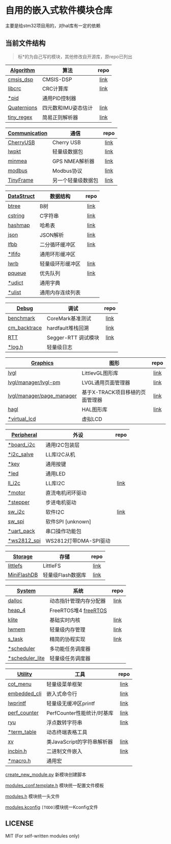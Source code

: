 # 自用的嵌入式软件模块仓库

主要是给stm32项目用的，对hal库有一定的依赖

## 当前文件结构

> 标*的为自己写的模块，其他修改自开源库，原repo已列出

| [Algorithm](./algorithm) | 算法 | repo |
|-|-|:-:|
| [cmsis_dsp](./algorithm/cmsis_dsp) | CMSIS-DSP | [link](https://github.com/ARM-software/CMSIS-DSP) |
| [libcrc](./algorithm/libcrc) | CRC计算库 | [link](https://github.com/whik/crc-lib-c) |
| [*pid](./algorithm/pid) | 通用PID控制器 ||
| [Quaternions](./algorithm/quaternion) | 四元数和IMU姿态估计 | [link](https://github.com/rbv188/IMU-algorithm) |
| [tiny_regex](./algorithm/tiny_regex)|  简易正则解析器 | [link](https://github.com/zeta-zero/tiny-regex-c) |

| [Communication](./communication) | 通信 | repo |
|-|-|:-:|
| [CherryUSB](./communication/cherryusb) | Cherry USB | [link](https://github.com/cherry-embedded/CherryUSB) |
| [lwpkt](./communication/lwpkt) | 轻量级数据包 | [link](https://github.com/MaJerle/lwpkt) |
| [minmea](./utility/minmea) | GPS NMEA解析器 | [link](https://github.com/ata4/minema) |
| [modbus](./communication/modbus) | Modbus协议 | [link](https://github.com/wql7013/ModBus) |
| [TinyFrame](./communication/tinyframe) | 另一个轻量级数据包 | [link](https://github.com/MightyPork/TinyFrame) |

| [DataStruct](./datastruct) | 数据结构 | repo |
|-|-|:-:|
| [btree](./datastruct/btree) | B树 | [link](https://github.com/tidwall/btree.c) |
| [cstring](./datastruct/cstring) | C字符串 | [link](https://github.com/cloudwu/cstring) |
| [hashmap](./datastruct/hashmap) | 哈希表 | [link](https://github.com/tidwall/hashmap.c) |
| [json](./datastruct/json) | JSON解析 | [link](https://github.com/tidwall/json.c) |
| [lfbb](./datastruct/lfbb) | 二分循环缓冲区 | [link](https://github.com/DNedic/lfbb) |
| [*lfifo](./datastruct/lfifo) | 通用环形缓冲区 ||
| [lwrb](./datastruct/lwrb) | 轻量级环形缓冲区 | [link](https://github.com/MaJerle/lwrb) |
| [pqueue](./datastruct/pqueue) | 优先队列 | [link](https://github.com/tidwall/pqueue.c) |
| [*udict](./datastruct/udict) | 通用字典 ||
| [*ulist](./datastruct/ulist) | 通用内存连续列表 ||

| [Debug](./debug) | 调试 | repo |
|-|-|:-:|
| [benchmark](./debug/benchmark) | CoreMark基准测试 | [link](https://github.com/eembc/coremark) |
| [cm_backtrace](./debug/cm_backtrace) | hardfault堆栈回溯 | [link](https://github.com/armink/CmBacktrace) |
| [RTT](./debug/rtt) | Segger-RTT 调试模块 | [link](https://www.segger.com/products/debug-probes/j-link/technology/about-real-time-transfer/) |
| [*log.h](./debug/log.h) | 轻量级日志 ||

| [Graphics](./graphics) | 图形 | repo |
|-|-|:-:|
| [lvgl](./graphics/lvgl) | LittlevGL图形库 | [link](https://github.com/lvgl/lvgl) |
| [lvgl/manager/lvgl-pm](./graphics/lvgl/manager/lvgl-pm) | LVGL通用页面管理器 | [link](https://github.com/LanFly/lvgl-pm) |
| [lvgl/manager/page_manager](./graphics/lvgl/manager/page_manager) | 基于X-TRACK项目移植的页面管理器 | [link](https://github.com/geekheart/page_manager) |
| [hagl](./graphics/hagl) | HAL图形库 | [link](https://github.com/tuupola/hagl) |
| [*virtual_lcd](./graphics/virtual_lcd) | 虚拟LCD ||

| [Peripheral](./peripheral) | 外设 | repo |
|-|-|:-:|
| [*board_i2c](./peripheral/board_i2c) | 通用I2C包装层 ||
| [*i2c_salve](./peripheral/i2c_slave) | LL库I2C从机 ||
| [*key](./peripheral/key) | 通用按键 ||
| [*led](./peripheral/led) | 通用LED ||
| [ll_i2c](./peripheral/ll_i2c) | LL库I2C | [link](https://github.com/jesstr/i2c_ll) |
| [*motor](./peripheral/motor) | 直流电机闭环驱动 ||
| [*stepper](./peripheral/stepper) | 步进电机驱动 ||
| [sw_i2c](./peripheral/sw_i2c) | 软件I2C | [link](https://github.com/liyanboy74/soft-i2c) |
| [sw_spi](./peripheral/sw_spi) | 软件SPI [unknown] ||
| [*uart_pack](./peripheral/uart_pack) | 串口操作功能包 ||
| [*ws2812_spi](./peripheral/ws2812_spi) | WS2812灯带DMA-SPI驱动 ||

| [Storage](./storage) | 存储 | repo |
|-|-|:-:|
| [littlefs](./storage/littlefs) | LittleFS | [link](https://github.com/littlefs-project/littlefs) |
| [MiniFlashDB](./storage/miniflashdb) | 轻量级Flash数据库 | [link](https://github.com/Jiu-xiao/MiniFlashDB) |

| [System](./system) | 系统 | repo |
|-|-|:-:|
| [dalloc](./system/dalloc) | 动态指针管理内存分配器 | [link](https://github.com/SkyEng1neering/dalloc) |
| [heap_4](./system/heap_4) | FreeRTOS堆4 [freeRTOS](https://www.freertos.org/a00111.html) ||
| [klite](./system/klite) | 基础实时内核 | [link](https://gitee.com/kerndev/klite) |
| [lwmem](./system/lwmem) | 轻量级内存管理 | [link](https://github.com/MaJerle/lwmem) |
| [s_task](./system/s_task) | 精简的协程实现 | [link](https://github.com/xhawk18/s_task) |
| [*scheduler](./system/scheduler) | 多功能任务调度器 ||
| [*scheduler_lite](./system/scheduler_lite) | 轻量级任务调度器 ||

| [Utility](./utility) | 工具 | repo |
|-|-|:-:|
| [cot_menu](./utility/cot_menu) | 轻量级菜单框架 | [link](https://gitee.com/cot_package/cot_menu) |
| [embedded_cli](./utility/embedded_cli) | 嵌入式命令行 | [link](https://github.com/funbiscuit/embedded-cli) |
| [lwprintf](./utility/lwprintf) | 轻量级无缓冲区printf | [link](https://github.com/MaJerle/lwprintf) |
| [perf_counter](./utility/perf_counter) | PerfCounter性能统计/时基库 | [link](https://github.com/GorgonMeducer/perf_counter) |
| [ryu](./utility/ryu) | 浮点数转字符串 | [link](https://github.com/tidwall/ryu) |
| [*term_table](./utility/term_table) | 动态终端表格工具 ||
| [xv](./utility/xv) | 类JavaScript的字符串解析器 | [link](https://github.com/tidwall/xv) |
| [incbin.h](./utility/incbin.h) | 二进制文件嵌入 | [link](https://github.com/graphitemaster/incbin) |
| [*macro.h](./utility/macro.h) | 通用宏 ||

[create_new_module.py](./create_new_module.py) 新模块创建脚本

[modules_conf.template.h](./modules_conf.template.h) 模块统一配置文件模板

[modules.h](./modules.h) 模块统一头文件

[modules.kconfig](./modules.kconfig) `[TODO]`模块统一Kconfig文件

## LICENSE

MIT (For self-written modules only)
